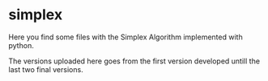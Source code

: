 # simplex
Here you find some files with the Simplex Algorithm implemented with python.

The versions uploaded here goes from the first version developed untill the last two final versions.
